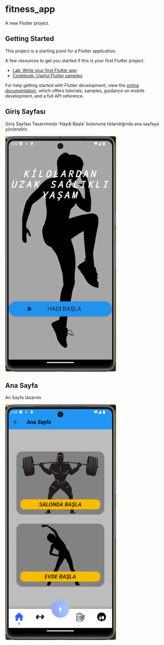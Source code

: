 # fitness_app

A new Flutter project.

## Getting Started

This project is a starting point for a Flutter application.

A few resources to get you started if this is your first Flutter project:

- [Lab: Write your first Flutter app](https://docs.flutter.dev/get-started/codelab)
- [Cookbook: Useful Flutter samples](https://docs.flutter.dev/cookbook)

For help getting started with Flutter development, view the
[online documentation](https://docs.flutter.dev/), which offers tutorials,
samples, guidance on mobile development, and a full API reference.

## Giriş Sayfası
Giriş Sayfası Tasarımında 'Haydi Başla' butonuna tıklandığında ana sayfaya yönlendirir.

![](https://github.com/Pusatthsyn/fitness_app/blob/main/assets/app_screes/Screenshot%202024-01-06%20142010.png)

## Ana Sayfa
An Sayfa tasarımı

![](https://github.com/Pusatthsyn/fitness_app/blob/main/assets/app_screes/Screenshot%202024-01-06%20142024.png)
